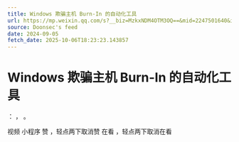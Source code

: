 ```yaml
---
title: Windows 欺骗主机 Burn-In 的自动化工具
url: https://mp.weixin.qq.com/s?__biz=MzkxNDM4OTM3OQ==&mid=2247501640&idx=3&sn=23417e5f4f0a51b5404f548c4f9234bd
source: Doonsec's feed
date: 2024-09-05
fetch_date: 2025-10-06T18:23:23.143857
---
```


# Windows 欺骗主机 Burn-In 的自动化工具

：
，
。

视频
小程序
赞
，轻点两下取消赞
在看
，轻点两下取消在看